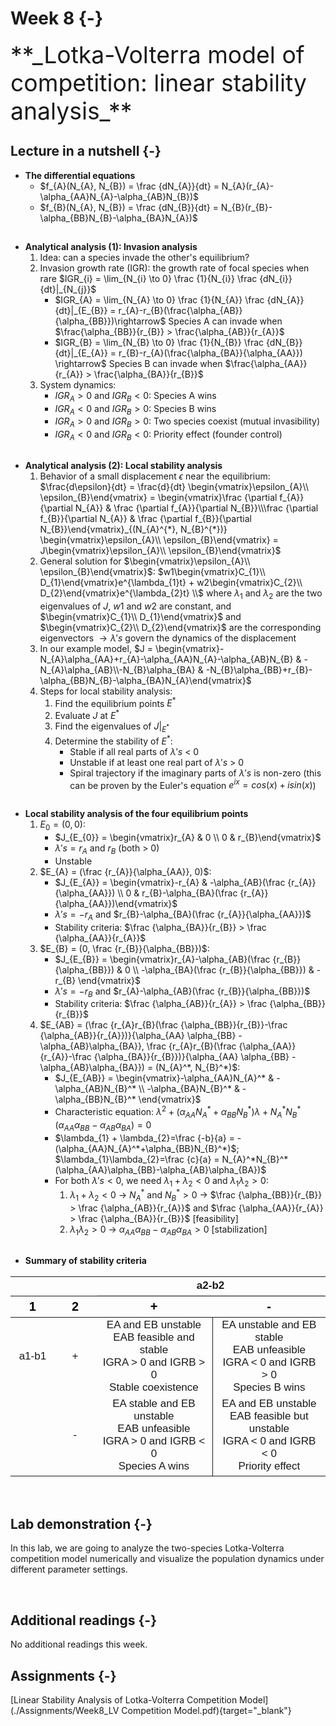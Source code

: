 

# Week 8 {-} 
<div style = "font-size: 28pt"> **_Lotka-Volterra model of competition: linear stability analysis_**</div>

## Lecture in a nutshell {-}

* **The differential equations**
    * $f_{A}(N_{A}, N_{B}) = \frac {dN_{A}}{dt} = N_{A}(r_{A}-\alpha_{AA}N_{A}-\alpha_{AB}N_{B})$
    * $f_{B}(N_{A}, N_{B}) = \frac {dN_{B}}{dt} = N_{B}(r_{B}-\alpha_{BB}N_{B}-\alpha_{BA}N_{A})$

<div style="height:1px ;"><br></div> 

* **Analytical analysis (1): Invasion analysis**
    1. Idea: can a species invade the other's equilibrium?
    2. Invasion growth rate (IGR): the growth rate of focal species when rare 
    $IGR_{i} =  \lim_{N_{i} \to 0} \frac {1}{N_{i}} \frac {dN_{i}}{dt}|_{N_{j}}$
        * $IGR_{A} = \lim_{N_{A} \to 0} \frac {1}{N_{A}} \frac {dN_{A}}{dt}|_{E_{B}} = r_{A}-r_{B}(\frac{\alpha_{AB}}{\alpha_{BB}})\rightarrow$ Species A can invade when $\frac{\alpha_{BB}}{r_{B}} > \frac{\alpha_{AB}}{r_{A}}$     
        * $IGR_{B} = \lim_{N_{B} \to 0} \frac {1}{N_{B}} \frac {dN_{B}}{dt}|_{E_{A}} = r_{B}-r_{A}(\frac{\alpha_{BA}}{\alpha_{AA}}) \rightarrow$ Species B can invade when $\frac{\alpha_{AA}}{r_{A}} > \frac{\alpha_{BA}}{r_{B}}$ 
    3. System dynamics:
        * $IGR_{A} > 0$ and $IGR_{B} < 0$: Species A wins
        * $IGR_{A} < 0$ and $IGR_{B} > 0$: Species B wins
        * $IGR_{A} > 0$ and $IGR_{B} > 0$: Two species coexist (mutual invasibility)
        * $IGR_{A} < 0$ and $IGR_{B} < 0$: Priority effect (founder control)

<div style="height:1px ;"><br></div> 

* **Analytical analysis (2): Local stability analysis**
    1. Behavior of a small displacement $\epsilon$ near the equilibrium: $\frac{d\epsilon}{dt} = \frac{d}{dt} \begin{vmatrix}\epsilon_{A}\\ \epsilon_{B}\end{vmatrix} = \begin{vmatrix}\frac {\partial f_{A}}{\partial N_{A}} & \frac {\partial f_{A}}{\partial N_{B}}\\\frac {\partial f_{B}}{\partial N_{A}} & \frac {\partial f_{B}}{\partial N_{B}}\end{vmatrix}_{(N_{A}^{*}, N_{B}^{*})} \begin{vmatrix}\epsilon_{A}\\ \epsilon_{B}\end{vmatrix} = J\begin{vmatrix}\epsilon_{A}\\ \epsilon_{B}\end{vmatrix}$
    2. General solution for $\begin{vmatrix}\epsilon_{A}\\ \epsilon_{B}\end{vmatrix}$: $w1\begin{vmatrix}C_{1}\\ D_{1}\end{vmatrix}e^{\lambda_{1}t} + w2\begin{vmatrix}C_{2}\\ D_{2}\end{vmatrix}e^{\lambda_{2}t} \\$
    where $\lambda_{1}$ and $\lambda_{2}$ are the two eigenvalues of $J$, $w1$ and $w2$ are constant, and $\begin{vmatrix}C_{1}\\ D_{1}\end{vmatrix}$ and $\begin{vmatrix}C_{2}\\ D_{2}\end{vmatrix}$ are the corresponding eigenvectors
    $\to \lambda's$ govern the dynamics of the displacement
    3. In our example model, $J = \begin{vmatrix}-N_{A}\alpha_{AA}+r_{A}-\alpha_{AA}N_{A}-\alpha_{AB}N_{B} & -N_{A}\alpha_{AB}\\-N_{B}\alpha_{BA} & -N_{B}\alpha_{BB}+r_{B}-\alpha_{BB}N_{B}-\alpha_{BA}N_{A}\end{vmatrix}$
    4. Steps for local stability analysis:
        1. Find the equilibrium points $E^{*}$
        2. Evaluate $J$ at $E^{*}$
        3. Find the eigenvalues of $J|_{E^{*}}$
        4. Determine the stability of $E^{*}$:
            * Stable if all real parts of $\lambda's$ < 0
            * Unstable if at least one real part of $\lambda's$ > 0
            * Spiral trajectory if the imaginary parts of $\lambda's$ is non-zero (this can be proven by the Euler's equation $e^{ix} = cos(x) + isin(x)$)

<div style="height:1px ;"><br></div> 

* **Local stability analysis of the four equilibrium points**
    1. $E_{0} = (0, 0)$:
        * $J_{E_{0}} = \begin{vmatrix}r_{A} & 0 \\ 0 & r_{B}\end{vmatrix}$
        * $\lambda's = r_{A}$ and $r_{B}$ (both > 0)
        * Unstable
    2. $E_{A} = (\frac {r_{A}}{\alpha_{AA}}, 0)$: 
        * $J_{E_{A}} = \begin{vmatrix}-r_{A} & -\alpha_{AB}(\frac {r_{A}}{\alpha_{AA}}) \\ 0 & r_{B}-\alpha_{BA}(\frac {r_{A}}{\alpha_{AA}})\end{vmatrix}$
        * $\lambda's = -r_{A}$ and $r_{B}-\alpha_{BA}(\frac {r_{A}}{\alpha_{AA}})$
        * Stability criteria: $\frac {\alpha_{BA}}{r_{B}} > \frac {\alpha_{AA}}{r_{A}}$
    3. $E_{B} = (0, \frac {r_{B}}{\alpha_{BB}})$:
        * $J_{E_{B}} = \begin{vmatrix}r_{A}-\alpha_{AB}(\frac {r_{B}}{\alpha_{BB}}) & 0 \\ -\alpha_{BA}(\frac {r_{B}}{\alpha_{BB}}) & -r_{B} \end{vmatrix}$
        * $\lambda's = -r_{B}$ and $r_{A}-\alpha_{AB}(\frac {r_{B}}{\alpha_{BB}})$
        * Stability criteria: $\frac {\alpha_{AB}}{r_{A}} > \frac {\alpha_{BB}}{r_{B}}$
    4. $E_{AB} = (\frac {r_{A}r_{B}(\frac {\alpha_{BB}}{r_{B}}-\frac {\alpha_{AB}}{r_{A}})}{\alpha_{AA} \alpha_{BB} - \alpha_{AB}\alpha_{BA}}, \frac {r_{A}r_{B}(\frac {\alpha_{AA}}{r_{A}}-\frac {\alpha_{BA}}{r_{B}})}{\alpha_{AA} \alpha_{BB} - \alpha_{AB}\alpha_{BA}}) = (N_{A}^*, N_{B}^*)$:
        * $J_{E_{AB}} = \begin{vmatrix}-\alpha_{AA}N_{A}^* & -\alpha_{AB}N_{B}^* \\ -\alpha_{BA}N_{B}^* & -\alpha_{BB}N_{B}^* \end{vmatrix}$
        * Characteristic equation: $\lambda^2+(\alpha_{AA}N_{A}^*+\alpha_{BB}N_{B}^*)\lambda+N_{A}^*N_{B}^*(\alpha_{AA}\alpha_{BB}-\alpha_{AB}\alpha_{BA}) = 0$
        * $\lambda_{1} + \lambda_{2}=\frac {-b}{a} = -(\alpha_{AA}N_{A}^*+\alpha_{BB}N_{B}^*)$; $\lambda_{1}\lambda_{2}=\frac {c}{a} = N_{A}^*N_{B}^*(\alpha_{AA}\alpha_{BB}-\alpha_{AB}\alpha_{BA})$
        * For both $\lambda's < 0$, we need $\lambda_{1} + \lambda_{2} < 0$ and $\lambda_{1}\lambda_{2} > 0$:
            1. $\lambda_{1} + \lambda_{2} < 0$ $\to$ $N_{A}^*$ and $N_{B}^* > 0$ $\to$ $\frac {\alpha_{BB}}{r_{B}} > \frac {\alpha_{AB}}{r_{A}}$ and $\frac {\alpha_{AA}}{r_{A}} > \frac {\alpha_{BA}}{r_{B}}$ [feasibility]
            2. $\lambda_{1}\lambda_{2} > 0$ $\to$ $\alpha_{AA}\alpha_{BB}-\alpha_{AB}\alpha_{BA} > 0$ [stabilization]

<div style="height:1px ;"><br></div>

* **Summary of stability criteria**

<table class=" lightable-paper table table-bordered" style="font-size: 17px; font-family: Arial; margin-left: auto; margin-right: auto; margin-left: auto; margin-right: auto;">
 <thead>
<tr>
<th style="empty-cells: hide;" colspan="2"></th>
<th style="padding-bottom:0; padding-left:3px;padding-right:3px;text-align: center; " colspan="2"><div style="border-bottom: 1px solid #00000020; padding-bottom: 5px; ">a2-b2</div></th>
</tr>
  <tr>
   <th style="text-align:center;font-weight: bold;color: black !important;font-size: 20px;"> 1 </th>
   <th style="text-align:center;font-weight: bold;color: black !important;font-size: 20px;"> 2 </th>
   <th style="text-align:center;font-weight: bold;color: black !important;font-size: 20px;"> + </th>
   <th style="text-align:center;font-weight: bold;color: black !important;font-size: 20px;"> - </th>
  </tr>
 </thead>
<tbody>
  <tr>
   <td style="text-align:center;width: 5em; "> a1-b1 </td>
   <td style="text-align:center;width: 5em; "> + </td>
   <td style="text-align:center;width: 15em; border-right:1px solid;"> EA and EB unstable <br> EAB feasible and stable <br> IGRA &gt; 0 and IGRB &gt; 0 <br> Stable coexistence </td>
   <td style="text-align:center;width: 15em; "> EA unstable and EB stable <br> EAB unfeasible <br> IGRA &lt; 0 and IGRB &gt; 0 <br> Species B wins </td>
  </tr>
  <tr>
   <td style="text-align:center;width: 5em; ">  </td>
   <td style="text-align:center;width: 5em; "> - </td>
   <td style="text-align:center;width: 15em; border-right:1px solid;"> EA stable and EB unstable <br> EAB unfeasible <br> IGRA &gt; 0 and IGRB &lt; 0 <br> Species A wins </td>
   <td style="text-align:center;width: 15em; "> EA and EB unstable <br> EAB feasible but unstable <br> IGRA &lt; 0 and IGRB &lt; 0 <br> Priority effect </td>
  </tr>
</tbody>
</table>

<div style="height:1px ;"><br></div>    
<br>


## Lab demonstration {-}

In this lab, we are going to analyze the two-species Lotka-Volterra competition model numerically and visualize the population dynamics under different parameter settings.


<br>

## Additional readings {-}

No additional readings this week.
<br>

## Assignments {-}

[Linear Stability Analysis of Lotka-Volterra Competition Model](./Assignments/Week8_LV Competition Model.pdf){target="_blank"}

<!-- [Suggested Solutions](./Assignments/Week8_LV Competition Model_with_Solutions.pdf){target="_blank"} -->





